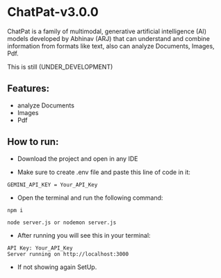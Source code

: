 # ChatPat-v3.0.0
ChatPat is a family of multimodal, generative artificial intelligence (AI) models developed by Abhinav (ARJ) that can understand and combine information from formats like text, also can analyze Documents, Images, Pdf.

This is still (UNDER_DEVELOPMENT)

## Features:
- analyze Documents
- Images
- Pdf

## How to run: 
+ Download the project and open in any IDE 

+ Make sure to create .env file and paste this line of code in it:
```
GEMINI_API_KEY = Your_API_Key

```

+ Open the terminal and run the following command:
```
npm i
```

```
node server.js or nodemon server.js
```
+ After running you will see this in your terminal:
```
API Key: Your_API_Key
Server running on http://localhost:3000
```

+ If not showing again SetUp.